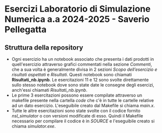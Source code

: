 # Esercizi Laboratorio di Simulazione Numerica a.a 2024-2025 - Saverio Pellegatta
## Struttura della repository
- Ogni esercizio ha un notebook associato che presenta i dati prodotti in quell'esercizio attraverso grafici commentati nella sezione $\textit{Commenti}$, che a sua volta è generalmente divisa in 2 sezioni $\textit{Scopo dell'esercizio e risultati aspettati}$ e $\textit{Risultati}$. Questi notebook sono chiamati $\textbf{Risultati_nb.ipynb}$. Le esercitazioni 11 e 12 sono svolte direttamente sullo stesso notebook dove sono state date le consegne degli esercizi, anch'essi chiamati $\textit{Risultati_nb.ipynb}$.
- Le prime 3 esercitazioni possono essere compilate attraverso un makefile presente nella cartella $\textit{code}$ che c'è in tutte le cartelle relative ad un dato esercizio. L'eseguibile creato dal Makefile si chiama $\textit{main.x}$.
- Tutte le altre esercitazioni sono state svolte con il codice fornito $\textit{nsl_simulator}$ o con versioni modificate di esso. Quindi il Makefile necessario per compilare il codice è in $\textit{SOURCE}$ e l'eseguibile creato si chiama $\textit{simulator.exe}$. 
